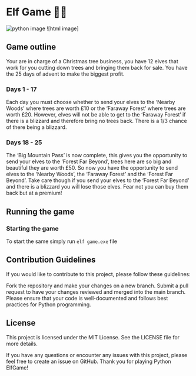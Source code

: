 # Elf Game 🧝🎄
![python image](https://img.shields.io/badge/Python-FFD43B?style=for-the-badge&logo=python&logoColor=blue)
![html image]
## Game outline
Your are in charge of a Christmas tree business, you have 12 elves that work for you cutting down trees and bringing them back for sale. You have the 25 days of advent to make the biggest profit.

### Days 1 - 17 
Each day you must choose whether to send your elves to the ‘Nearby Woods’ where trees are worth £10 or the ‘Faraway Forest’ where trees are worth £20.  However, elves will not be able to get to the ‘Faraway Forest’ if there is a blizzard and therefore bring no trees back.  There is a 1/3 chance of there being a blizzard. 

### Days 18 - 25
The ‘Big Mountain Pass’ is now complete, this gives you the opportunity to send your elves to the ‘Forest Far Beyond’, trees here are so big and beautiful they are worth £50.  So now you have the opportunity to send elves to the ‘Nearby Woods’, the ‘Faraway Forest’ and the ‘Forest Far Beyond’.  Take care though if you send your elves to the ‘Forest Far Beyond’ and there is a blizzard you will lose those elves. Fear not you can buy them back but at a premium!

## Running the game
### Starting the game
To start the same simply run `elf game.exe` file

## Contribution Guidelines
If you would like to contribute to this project, please follow these guidelines:

Fork the repository and make your changes on a new branch.
Submit a pull request to have your changes reviewed and merged into the main branch.
Please ensure that your code is well-documented and follows best practices for Python programming.
## License
This project is licensed under the MIT License. See the LICENSE file for more details.

If you have any questions or encounter any issues with this project, please feel free to create an issue on GitHub. Thank you for playing Python ElfGame!
